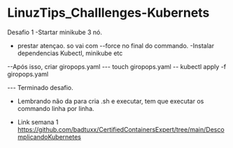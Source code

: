 # LinuzTips_Challlenges-Kubernets
Desafio 1
 -Startar minikube 3 nó.
 * prestar atençao. so vai com  --force no final do commando.
 -Instalar dependencias Kubectl, minikube etc

--Após isso, criar giropops.yaml --- touch giropops.yaml
 -- kubectl apply -f giropops.yaml

  --- Terminado desafio.

* Lembrando não da para cria .sh e executar, tem que executar os commando linha por linha.

* Link semana 1 https://github.com/badtuxx/CertifiedContainersExpert/tree/main/DescomplicandoKubernetes
